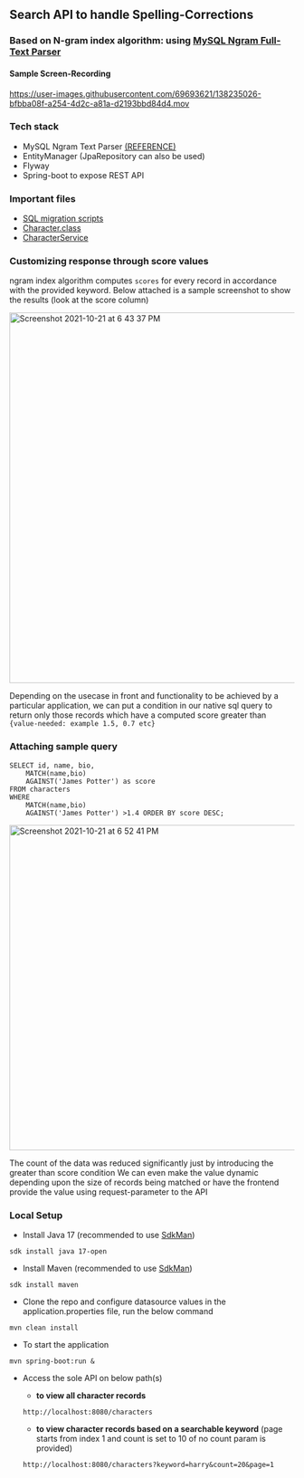 ## Search API to handle Spelling-Corrections
### Based on N-gram index algorithm: using [MySQL Ngram Full-Text Parser](https://dev.mysql.com/doc/refman/5.7/en/fulltext-search-ngram.html)
#### Sample Screen-Recording
https://user-images.githubusercontent.com/69693621/138235026-bfbba08f-a254-4d2c-a81a-d2193bbd84d4.mov

### Tech stack
* MySQL Ngram Text Parser [(REFERENCE)](https://dev.mysql.com/doc/refman/5.7/en/fulltext-search-ngram.html)
* EntityManager (JpaRepository can also be used)
* Flyway
* Spring-boot to expose REST API

### Important files 
* [SQL migration scripts](https://github.com/hardikSinghBehl/ngram-search-API)
* [Character.class](https://github.com/hardikSinghBehl/ngram-search-API/blob/main/src/main/java/com/behl/dragonera/entity/Character.java)
* [CharacterService](https://github.com/hardikSinghBehl/ngram-search-API/blob/main/src/main/java/com/behl/dragonera/service/CharacterService.java)

### Customizing response through score values
ngram index algorithm computes `scores` for every record in accordance with the provided keyword. Below attached is a sample screenshot to show the results (look at the score column)

<img width="655" alt="Screenshot 2021-10-21 at 6 43 37 PM" src="https://user-images.githubusercontent.com/69693621/138284922-2f3eae3d-7337-4149-81d8-6a44732f232a.png">

Depending on the usecase in front and functionality to be achieved by a particular application, we can put a condition in our native sql query to return only those records which have a computed score greater than `{value-needed: example 1.5, 0.7 etc}`

### Attaching sample query

```
SELECT id, name, bio,
    MATCH(name,bio) 
    AGAINST('James Potter') as score
FROM characters 
WHERE 
    MATCH(name,bio) 
    AGAINST('James Potter') >1.4 ORDER BY score DESC;
```
<img width="575" alt="Screenshot 2021-10-21 at 6 52 41 PM" src="https://user-images.githubusercontent.com/69693621/138286579-dc4384c0-2624-4f2c-8914-8a64f4913759.png">

The count of the data was reduced significantly just by introducing the greater than score condition
We can even make the value dynamic depending upon the size of records being matched or have the frontend provide the value using request-parameter to the API 

### Local Setup
* Install Java 17 (recommended to use [SdkMan](https://sdkman.io))

`sdk install java 17-open`
* Install Maven (recommended to use [SdkMan](https://sdkman.io))

`sdk install maven`

* Clone the repo and configure datasource values in the application.properties file, run the below command

`mvn clean install`

* To start the application

`mvn spring-boot:run &`

* Access the sole API on below path(s)
  * **to view all character records**
  
  ```
  http://localhost:8080/characters
  ```
  * **to view character records based on a searchable keyword** (page starts from index 1 and count is set to 10 of no count param is provided)
  
  ```
  http://localhost:8080/characters?keyword=harry&count=20&page=1
  ```
